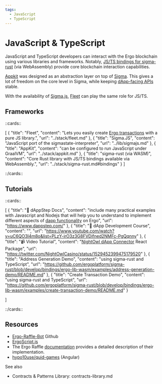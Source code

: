 ```yaml
---
tags:
  - JavaScript
  - TypeScript
---
```


# JavaScript & TypeScript

JavaScript and TypeScript developers can interact with the Ergo blockchain using various libraries and frameworks. Notably, [JS/TS bindings for sigma-rust](sigma-rust.md#bindings) (via WebAssembly) provide core blockchain interaction capabilities.

[Appkit](appkit.md) was designed as an abstraction layer on top of [Sigma](sigmastate-interpreter.md). This gives a lot of freedom on the core level in Sigma, while keeping [dApp-facing APIs](api.md) stable.

With the availability of [Sigma.js](sigmajs.md), [Fleet](fleet.md) can play the same role for JS/TS.



## Frameworks

::cards::

[
  {
    "title": "Fleet",
    "content": "Lets you easily create [Ergo transactions](transactions.md) with a pure JS library.",
    "url": "../stack/fleet.md"
  },
  {
    "title": "Sigma.JS",
    "content": "JavaScript port of the sigmastate-interpreter",
    "url": "../lib/sigmajs.md"
  },
  {
    "title": "AppKit",
    "content": "can be configured to run JavaScript under GraalVM",
    "url": "../stack/appkit.md"
  },
  {
    "title": "sigma-rust (via WASM)",
    "content": "Core Rust library with JS/TS bindings available via WebAssembly.",
    "url": "../stack/sigma-rust.md#bindings"
  }
]

::/cards::

## Tutorials

::cards::

[
  {
    "title": "🔗 dAppStep Docs",
    "content": "include many practical examples with Javascript and Nodejs that will help you to understand to implement different aspects of [dapp functionality](get-started.md) on Ergo",
    "url": "https://www.dappstep.com/"
  },
  {
    "title": "🔗 dApp Development Course",
    "content": "",
    "url": "https://www.youtube.com/watch?v=uC6QO3I4m8o&list=PLzY-irO3z3G8FVDifned2NMFc-PgQqnny"
  },
  {
    "title": "📹 Video Tutorial",
    "content": "[NightOwl dApp Connector](dApp.md) React Package",
    "url": "https://twitter.com/NightOwlCasino/status/1529452399475179520"
  },
  {
    "title": "Address Generation Demo",
    "content": "using sigma-rust and TypeScript",
    "url": "https://github.com/ergoplatform/sigma-rust/blob/develop/bindings/ergo-lib-wasm/examples/address-generation-demo/README.md"
  },
  {
    "title": "Create Transaction Demo",
    "content": "using sigma-rust and TypeScript",
    "url": "https://github.com/ergoplatform/sigma-rust/blob/develop/bindings/ergo-lib-wasm/examples/create-transaction-demo/README.md"
  }

]

::/cards::



## Resources


- [Ergo-Raffle-Bot](https://github.com/zkastn/ergo-raffle-bot) Github
- [ErgoScript.js](https://www.youtube.com/watch?v=_jwMI8M_vrs)
- The Ergo Raffle [documentation](https://github.com/ErgoRaffle/raffle-documentation) provides a detailed description of their implementation. 
- [hypo10use/quid-games](https://github.com/hypo10use/quid-games) (Angular)

See also
- Contracts & Patterns Library: contracts-library.md
